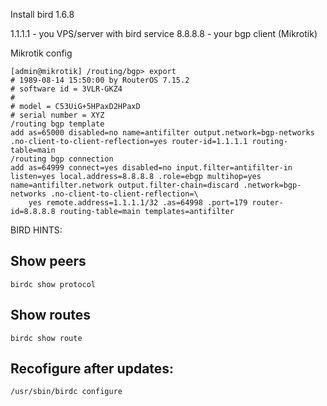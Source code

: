 Install bird 1.6.8

1.1.1.1 - you VPS/server with bird service
8.8.8.8 - your bgp client (Mikrotik)

Mikrotik config
```
[admin@mikrotik] /routing/bgp> export
# 1989-08-14 15:50:00 by RouterOS 7.15.2
# software id = 3VLR-GKZ4
#
# model = C53UiG+5HPaxD2HPaxD
# serial number = XYZ
/routing bgp template
add as=65000 disabled=no name=antifilter output.network=bgp-networks .no-client-to-client-reflection=yes router-id=1.1.1.1 routing-table=main
/routing bgp connection
add as=64999 connect=yes disabled=no input.filter=antifilter-in listen=yes local.address=8.8.8.8 .role=ebgp multihop=yes name=antifilter.network output.filter-chain=discard .network=bgp-networks .no-client-to-client-reflection=\
    yes remote.address=1.1.1.1/32 .as=64998 .port=179 router-id=8.8.8.8 routing-table=main templates=antifilter
```

BIRD HINTS:

Show peers
---
```
birdc show protocol
```
Show routes
---
```
birdc show route
```

Recofigure after updates:
---
```
/usr/sbin/birdc configure
```
